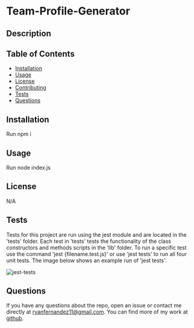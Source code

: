 # Team-Profile-Generator

## Description

## Table of Contents

- [Installation](#installation)
- [Usage](#usage)
- [License](#license)
- [Contributing](contributing)
- [Tests](#tests)
- [Questions](#questions)

## Installation

Run npm i

## Usage

Run node index.js

## License

N/A

## Tests

Tests for this project are run using the jest module and are located in the 'tests' folder. Each test in 'tests' tests the functionality of the class constructors and methods scripts in the 'lib' folder. To run a specific test use the command 'jest {filename.test.js}' or use 'jest tests' to run all four unit tests. The image below shows an example run of 'jest tests'.

![jest-tests](../assets/images/jest-tests.png)

## Questions

If you have any questions about the repo, open an issue or contact me directly at ryanfernandez11@gmail.com. You can find more of my work at [github](https://github.com/ryanafernandez/).